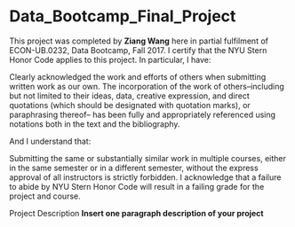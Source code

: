 # Data_Bootcamp_Final_Project
This project was completed by **Ziang Wang** here in partial fulfilment of ECON-UB.0232, Data Bootcamp, Fall 2017. 
I certify that the NYU Stern Honor Code applies to this project. In particular, I have:

Clearly acknowledged the work and efforts of others when submitting written work as our own.
The incorporation of the work of others–including but not limited to their ideas, data, creative
expression, and direct quotations (which should be designated with quotation marks), or paraphrasing
thereof– has been fully and appropriately referenced using notations both in the text and the bibliography.

And I understand that:

Submitting the same or substantially similar work in multiple courses, either in the same semester
or in a different semester, without the express approval of all instructors is strictly forbidden.
I acknowledge that a failure to abide by NYU Stern Honor Code will result in a failing grade for
the project and course.

Project Description
**Insert one paragraph description of your project**
